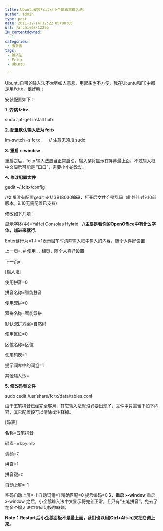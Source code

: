 ```yaml
---
title: Ubuntu安装Fcitx(小企鹅五笔输入法)
author: admin
type: post
date: 2011-12-14T12:22:05+00:00
url: /archives/12295
IM_contentdowned:
 - 1
categories:
 - 服务器
tags:
 - 输入法
 - Fcitx
 - Ubuntu

---
```

Ubuntu自带的输入法不太尽如人意思，用起来也不方便，我在Ubuntu和FC中都是用Fcitx，很好用！

安装配置如下：

**1. 安装 fcitx**

sudo apt-get install fcitx

**2. 配置默认输入法为 fcitx**

im-switch -s fcitx　　// 注意无须加 sudo

**3. 重启 x-window**

重启之后，fcitx 输入法应当正常启动，输入条将显示在屏幕最上面，不过输入框中文显示可能是 “口口”，需要小小的改动。

**4. 修改配置文件**

gedit ~/.fcitx/config

//如果没有配置gedit 支持GB18030编码，打开后文件会是乱码（此处针对9.10前版本，9.10无需配置已支持）

修改如下几项：

显示字体(中)=YaHei Consolas Hybrid   //**主要是看你的OpenOffice中有什么字体，加进来就行**。

Enter键行为=1 # =1表示回车时清除输入框中输入的内容，随个人喜好设置

上一页=, # 使用 , . 翻页，随个人喜好设置

下一页=.

[输入法]

使用拼音=0

拼音名称=智能拼音

使用双拼=0

双拼名称=智能双拼

默认双拼方案=自然码

使用区位=0

区位名称=区位

使用码表=1

提示词库中的词组=1

其他输入法=

**5. 修改码表文件**

sudo gedit /usr/share/fcitx/data/tables.conf

由于五笔拼音已经完全够用，其它输入法就没必要出现了，文件中只需留下如下内容，其它配置段可以清除或注释掉。

[码表]

名称=五笔拼音

码表=wbpy.mb

调频=2

拼音=1

拼音键=z

自动上屏=-1

空码自动上屏=-1
自动词组=1
精确匹配=0
提示编码=0
**6、重启 x-window**
重启 x-window 之后，小企鹅输入法中文显示将完全正常，且只有“五笔拼音”，免去了在多个输入法中来回切换的麻烦。

**Note： Restart 后小企鹅面板不是最上面，我们也以用[Ctrl+Alt+h]来把它调上来。**